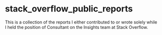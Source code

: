 # stack_overflow_public_reports
This is a collection of the reports I either contributed to or wrote solely while I held the position of Consultant on the Insights team at Stack Overflow.
